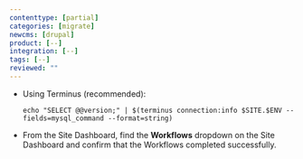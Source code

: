 ```yaml
---
contenttype: [partial]
categories: [migrate]
newcms: [drupal]
product: [--]
integration: [--]
tags: [--]
reviewed: ""
---
```


- Using Terminus (recommended):

     ```shell{promptUser:user}
     echo "SELECT @@version;" | $(terminus connection:info $SITE.$ENV --fields=mysql_command --format=string)
     ```

- From the Site Dashboard, find the **Workflows** <Icon icon="chevron-down" /> dropdown on the Site Dashboard and confirm that the Workflows completed successfully.
